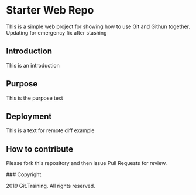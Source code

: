 # Starter Web Repo

This is a simple web project for showing how to use Git and Githun together. Updating for emergency fix after stashing

## Introduction

This is an introduction

## Purpose

This is the purpose text

## Deployment

This is a text for remote diff example

## How to contribute

Please fork this repository and then issue Pull Requests for review. 

### Copyright

2019 Git.Training. All rights reserved.
